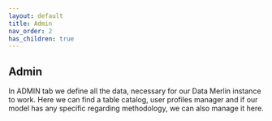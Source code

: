 ```yaml
---
layout: default
title: Admin
nav_order: 2
has_children: true
---
```


## Admin

In ADMIN tab we define all the data, necessary for our Data Merlin instance to work. Here we can find a table catalog, user profiles manager and if our model has any specific regarding methodology, we can also manage it here.